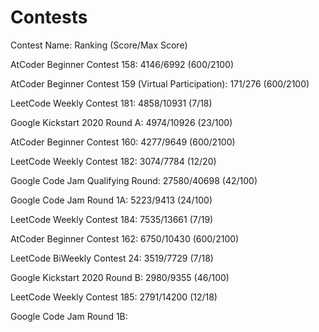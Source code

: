# Contests
Contest Name: Ranking (Score/Max Score)

AtCoder Beginner Contest 158: 4146/6992 (600/2100)

AtCoder Beginner Contest 159 (Virtual Participation): 171/276 (600/2100)

LeetCode Weekly Contest 181: 4858/10931 (7/18)

Google Kickstart 2020 Round A: 4974/10926 (23/100)

AtCoder Beginner Contest 160: 4277/9649 (600/2100)

LeetCode Weekly Contest 182: 3074/7784 (12/20)

Google Code Jam Qualifying Round: 27580/40698 (42/100)

Google Code Jam Round 1A: 5223/9413 (24/100)

LeetCode Weekly Contest 184: 7535/13661 (7/19)

AtCoder Beginner Contest 162: 6750/10430 (600/2100)

LeetCode BiWeekly Contest 24: 3519/7729 (7/18)

Google Kickstart 2020 Round B: 2980/9355 (46/100)

LeetCode Weekly Contest 185: 2791/14200 (12/18)

Google Code Jam Round 1B:
